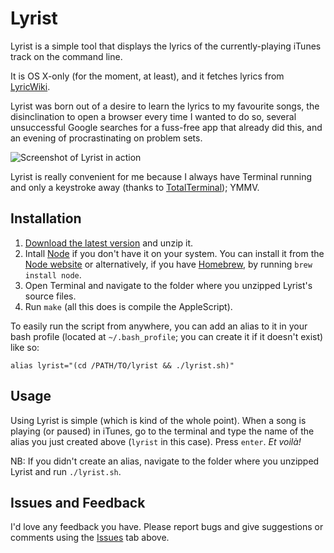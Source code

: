 # Lyrist

Lyrist is a simple tool that displays the lyrics of the currently-playing iTunes track on the command line.

It is OS X-only (for the moment, at least), and it fetches lyrics from [LyricWiki][].

Lyrist was born out of a desire to learn the lyrics to my favourite songs, the disinclination to open a browser every time I wanted to do so, several unsuccessful Google searches for a fuss-free app that already did this, and an evening of procrastinating on problem sets.

![Screenshot of Lyrist in action][screenshot]

Lyrist is really convenient for me because I always have Terminal running and only a keystroke away (thanks to [TotalTerminal][]); YMMV.

## Installation

1. [Download the latest version][download] and unzip it.
2. Intall [Node][] if you don't have it on your system. You can install it from the [Node website][Node] or alternatively, if you have [Homebrew][], by running `brew install node`.
3. Open Terminal and navigate to the folder where you unzipped Lyrist's source files.
4. Run `make` (all this does is compile the AppleScript).

To easily run the script from anywhere, you can add an alias to it in your bash profile (located at `~/.bash_profile`; you can create it if it doesn't exist) like so:

	alias lyrist="(cd /PATH/TO/lyrist && ./lyrist.sh)"

## Usage

Using Lyrist is simple (which is kind of the whole point). When a song is playing (or paused) in iTunes, go to the terminal and type the name of the alias you just created above (`lyrist` in this case). Press `enter`. *Et voilà!*

NB: If you didn't create an alias, navigate to the folder where you unzipped Lyrist and run `./lyrist.sh`.

## Issues and Feedback

I'd love any feedback you have. Please report bugs and give suggestions or comments using the [Issues][] tab above.

[LyricWiki]: http://lyrics.wikia.com/Lyrics_Wiki
[TotalTerminal]: http://totalterminal.binaryage.com/
[download]: https://github.com/spinningarrow/lyrist/zipball/master
[Node]: http://nodejs.org/
[Homebrew]: http://mxcl.github.com/homebrew/
[Issues]: https://github.com/spinningarrow/lyrist/issues

[screenshot]: https://lh6.googleusercontent.com/-15X1ZgVxCDQ/UTIj_nnBF8I/AAAAAAAAAeE/YWG4Zka_OXo/s537/lyrist.png